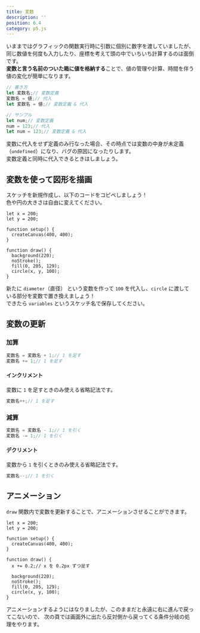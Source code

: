 ```yaml
---
title: 変数
description: ''
position: 6.4
category: p5.js
---
```


いままではグラフィックの関数実行時に引数に個別に数字を渡していましたが、同じ数値を何度も入力したり、座標を考えて頭の中でいちいち計算するのは面倒です。  
<strong>変数と言う名前のついた箱に値を格納する</strong>ことで、値の管理や計算、時間を伴う値の変化が簡単になります。

```javascript
// 書き方
let 変数名;// 変数定義
変数名 = 値;// 代入
let 変数名 = 値;// 変数定義 & 代入

// サンプル
let num;// 変数定義
num = 123;// 代入
let num = 123;// 変数定義 & 代入
```

<alert type="warning">

変数に代入をせず定義のみ行なった場合、その時点では変数の中身が未定義（`undefined`）になり、バグの原因になったりします。  
変数定義と同時に代入できるときはしましょう。

</alert>

## 変数を使って図形を描画

<alert type="success">

スケッチを新規作成し、以下のコードをコピペしましょう！  
色や円の大きさは自由に変えてください。

</alert>

```javascript[sketch.js]
let x = 200;
let y = 200;

function setup() {
  createCanvas(400, 400);
}

function draw() {
  background(220);
  noStroke();
  fill(0, 205, 129);
  circle(x, y, 100);
}
```

<live-demo src="/resource/livedemo/p5js/variables/circle/"></live-demo>

<alert type="success">

新たに `diameter`（直径） という変数を作って `100` を代入し、`circle` に渡している部分を変数で置き換えましょう！  
できたら `variables` というスケッチ名で保存してください。

</alert>


## 変数の更新

### 加算

```javascript
変数名 = 変数名 + 1;// 1 を足す
変数名 += 1;// 1 を足す
```

#### インクリメント
変数に `1` を足すときのみ使える省略記法です。

```javascript
変数名++;// 1 を足す
```

### 減算

```javascript
変数名 = 変数名 - 1;// 1 を引く
変数名 -= 1;// 1 を引く
```

#### デクリメント

変数から `1` を引くときのみ使える省略記法です。

```javascript
変数名--;// 1 を引く
```

## アニメーション

`draw` 関数内で変数を更新することで、アニメーションさせることができます。

```javascript[sketch.js]
let x = 200;
let y = 200;

function setup() {
  createCanvas(400, 400);
}

function draw() {
  x += 0.2;// x を 0.2px ずつ足す

  background(220);
  noStroke();
  fill(0, 205, 129);
  circle(x, y, 100);
}
```

<live-demo src="/resource/livedemo/p5js/variables/animation/"></live-demo>

アニメーションするようにはなりましたが、このままだと永遠に右に進んで戻ってこないので、
次の頁では画面外に出たら反対側から戻ってくる条件分岐の処理をやります。

<!-- ## データ型（プリミティブ型）

値の種類です。

### Number（数値）


### String（文字列）

文字をシングルクォーテーションまたはダブルクォーテーションで囲うと、文字列の値として扱えます。

`'Hello, world!'`

```javascript
let str = 'Hello, world!';
console.log(str);
```

### Boolean（真偽値）

`true` / `false` -->